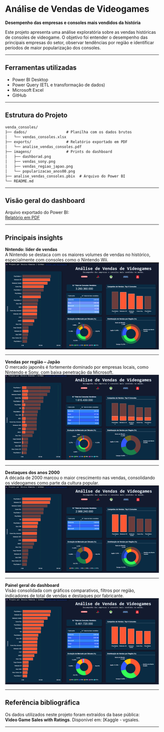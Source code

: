 
# Análise de Vendas de Videogames

**Desempenho das empresas e consoles mais vendidos da história**

Este projeto apresenta uma análise exploratória sobre as vendas históricas de consoles de videogame. O objetivo foi entender o desempenho das principais empresas do setor, observar tendências por região e identificar períodos de maior popularização dos consoles.

---

## Ferramentas utilizadas

- Power BI Desktop
- Power Query (ETL e transformação de dados)
- Microsoft Excel
- GitHub

---

## Estrutura do Projeto

```
venda_consoles/
├── dados/                  # Planilha com os dados brutos
│   └── vendas_consoles.xlsx
├── exports/                # Relatório exportado em PDF
│   └── analise_vendas_consoles.pdf
├── imagens/                # Prints do dashboard
│   ├── dashborad.png
│   ├── vendas_sony.png
│   ├── vendas_regiao_japao.png
│   └── popularizacao_anos00.png
├── analise_vendas_consoles.pbix  # Arquivo do Power BI
└── README.md
```

---

## Visão geral do dashboard

Arquivo exportado do Power BI:  
[Relatório em PDF](./exports/analise_vendas_consoles.pdf)

---

## Principais insights

**Nntendo: líder de vendas**  
A Nintendo se destaca com os maiores volumes de vendas no histórico, especialmente com consoles como o Nintendo Wii.  
![Nintendo](./imagens/vendas_sony.png)

---

**Vendas por região – Japão**  
O mercado japonês é fortemente dominado por empresas locais, como Nintendo e Sony, com baixa penetração da Microsoft.  
![Região Japão](./imagens/vendas_regiao_japao.png)

---

**Destaques dos anos 2000**  
A década de 2000 marcou o maior crescimento nas vendas, consolidando os videogames como parte da cultura popular.  
![Anos 2000](./imagens/popularizacao_anos00.png)

---

**Painel geral do dashboard**  
Visão consolidada com gráficos comparativos, filtros por região, indicadores de total de vendas e destaques por fabricante.  
![Dashboard](./imagens/dashborad.png)

---

## Referência bibliográfica

Os dados utilizados neste projeto foram extraídos da base pública:  
**Video Game Sales with Ratings**. Disponível em: [Kaggle - vgsales.

---
